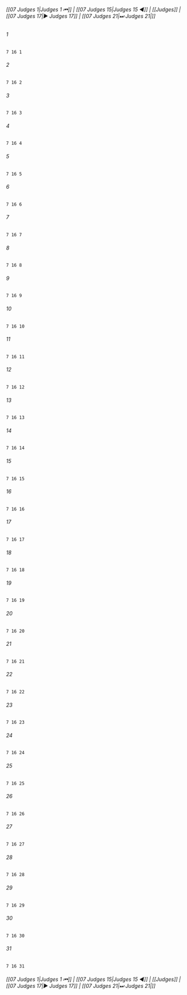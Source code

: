 
###### [[07 Judges 1|Judges 1 ⏮]] | [[07 Judges 15|Judges 15 ◀]] | [[Judges]] | [[07 Judges 17|▶ Judges 17]] | [[07 Judges 21|⏭ Judges 21|]]

###### 1
``` verse
7 16 1 
```
###### 2
``` verse
7 16 2 
```
###### 3
``` verse
7 16 3 
```
###### 4
``` verse
7 16 4 
```
###### 5
``` verse
7 16 5 
```
###### 6
``` verse
7 16 6 
```
###### 7
``` verse
7 16 7 
```
###### 8
``` verse
7 16 8 
```
###### 9
``` verse
7 16 9 
```
###### 10
``` verse
7 16 10 
```
###### 11
``` verse
7 16 11 
```
###### 12
``` verse
7 16 12 
```
###### 13
``` verse
7 16 13 
```
###### 14
``` verse
7 16 14 
```
###### 15
``` verse
7 16 15 
```
###### 16
``` verse
7 16 16 
```
###### 17
``` verse
7 16 17 
```
###### 18
``` verse
7 16 18 
```
###### 19
``` verse
7 16 19 
```
###### 20
``` verse
7 16 20 
```
###### 21
``` verse
7 16 21 
```
###### 22
``` verse
7 16 22 
```
###### 23
``` verse
7 16 23 
```
###### 24
``` verse
7 16 24 
```
###### 25
``` verse
7 16 25 
```
###### 26
``` verse
7 16 26 
```
###### 27
``` verse
7 16 27 
```
###### 28
``` verse
7 16 28 
```
###### 29
``` verse
7 16 29 
```
###### 30
``` verse
7 16 30 
```
###### 31
``` verse
7 16 31 
```

###### [[07 Judges 1|Judges 1 ⏮]] | [[07 Judges 15|Judges 15 ◀]] | [[Judges]] | [[07 Judges 17|▶ Judges 17]] | [[07 Judges 21|⏭ Judges 21|]]

